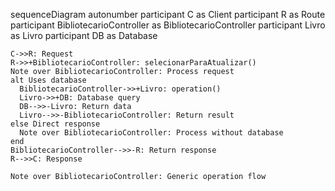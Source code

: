 sequenceDiagram
    autonumber
    participant C as Client
    participant R as Route
    participant BibliotecarioController as BibliotecarioController
    participant Livro as Livro
    participant DB as Database
    
    C->>R: Request
    R->>+BibliotecarioController: selecionarParaAtualizar()
    Note over BibliotecarioController: Process request
    alt Uses database
      BibliotecarioController->>+Livro: operation()
      Livro->>+DB: Database query
      DB-->>-Livro: Return data
      Livro-->>-BibliotecarioController: Return result
    else Direct response
      Note over BibliotecarioController: Process without database
    end
    BibliotecarioController-->>-R: Return response
    R-->>C: Response
    
    Note over BibliotecarioController: Generic operation flow
  